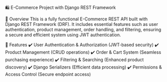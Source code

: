🛍 E-Commerce Project with Django REST Framework


📌 Overview
This is a fully functional E-Commerce REST API built with Django REST Framework (DRF). It includes essential features such as user authentication, product management, order handling, and filtering, ensuring a secure and efficient system using JWT authentication.


🚀 Features
✔️ User Authentication & Authorization (JWT-based security)
✔️ Product Management (CRUD operations)
✔️ Order & Cart System (Seamless purchasing experience)
✔️ Filtering & Searching (Enhanced product discovery)
✔️ Django Serializers (Efficient data processing)
✔️ Permissions & Access Control (Secure endpoint access)
